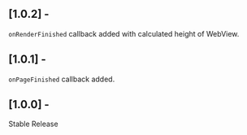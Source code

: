 
## [1.0.2] -

`onRenderFinished` callback added with calculated height of WebView.


## [1.0.1] -

`onPageFinished` callback added.


## [1.0.0] -

Stable Release